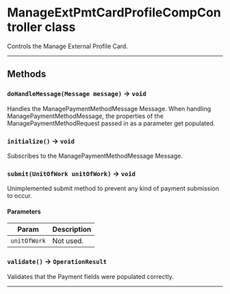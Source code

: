 # ManageExtPmtCardProfileCompController class

Controls the Manage External Profile Card.

---
## Methods
### `doHandleMessage(Message message)` → `void`

Handles the ManagePaymentMethodMessage Message. When handling ManagePaymentMethodMessage, the properties of the ManagePaymentMethodRequest passed in as a parameter get populated.

### `initialize()` → `void`

Subscribes to the ManagePaymentMethodMessage Message.

### `submit(UnitOfWork unitOfWork)` → `void`

Unimplemented submit method to prevent any kind of payment submission to occur.

#### Parameters
|Param|Description|
|-----|-----------|
|`unitOfWork` |  Not used. |

### `validate()` → `OperationResult`

Validates that the Payment fields were populated correctly.

---
